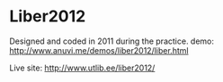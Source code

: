 Liber2012
=========
Designed and coded in 2011 during the practice.
demo: http://www.anuvi.me/demos/liber2012/liber.html

Live site: http://www.utlib.ee/liber2012/
